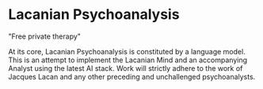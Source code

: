 # Lacanian Psychoanalysis
"Free private therapy"

At its core, Lacanian Psychoanalysis is constituted by a language model. This is an attempt to implement the Lacanian Mind and an accompanying Analyst using the latest AI stack. Work will strictly adhere to the work of Jacques Lacan and any other preceding and unchallenged psychoanalysts. 
